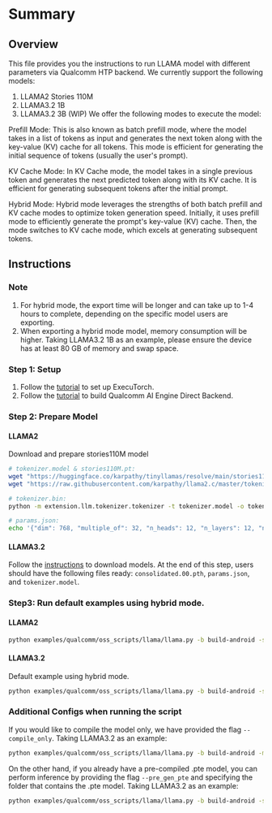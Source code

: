 # Summary

## Overview
This file provides you the instructions to run LLAMA model with different parameters via Qualcomm HTP backend. We currently support the following models:
 1. LLAMA2 Stories 110M
 2. LLAMA3.2 1B
 3. LLAMA3.2 3B (WIP)
We offer the following modes to execute the model:

Prefill Mode: This is also known as batch prefill mode, where the model takes in a list of tokens as input and generates the next token along with the key-value (KV) cache for all tokens. This mode is efficient for generating the initial sequence of tokens (usually the user's prompt).

KV Cache Mode: In KV Cache mode, the model takes in a single previous token and generates the next predicted token along with its KV cache. It is efficient for generating subsequent tokens after the initial prompt.

Hybrid Mode: Hybrid mode leverages the strengths of both batch prefill and KV cache modes to optimize token generation speed. Initially, it uses prefill mode to efficiently generate the prompt's key-value (KV) cache. Then, the mode switches to KV cache mode, which excels at generating subsequent tokens.


## Instructions
### Note
1. For hybrid mode, the export time will be longer and can take up to 1-4 hours to complete, depending on the specific model users are exporting.
2. When exporting a hybrid mode model, memory consumption will be higher. Taking LLAMA3.2 1B as an example, please ensure the device has at least 80 GB of memory and swap space.


### Step 1: Setup
1. Follow the [tutorial](https://pytorch.org/executorch/main/getting-started-setup) to set up ExecuTorch.
2. Follow the [tutorial](https://pytorch.org/executorch/stable/build-run-qualcomm-ai-engine-direct-backend.html) to build Qualcomm AI Engine Direct Backend.

### Step 2: Prepare Model

#### LLAMA2
Download and prepare stories110M model

```bash
# tokenizer.model & stories110M.pt:
wget "https://huggingface.co/karpathy/tinyllamas/resolve/main/stories110M.pt"
wget "https://raw.githubusercontent.com/karpathy/llama2.c/master/tokenizer.model"

# tokenizer.bin:
python -m extension.llm.tokenizer.tokenizer -t tokenizer.model -o tokenizer.bin

# params.json:
echo '{"dim": 768, "multiple_of": 32, "n_heads": 12, "n_layers": 12, "norm_eps": 1e-05, "vocab_size": 32000}' > params.json
```

#### LLAMA3.2 
Follow the [instructions](https://www.llama.com/) to download models.
At the end of this step, users should have the following files ready: `consolidated.00.pth`, `params.json`, and `tokenizer.model`.


### Step3: Run default examples using hybrid mode.
#### LLAMA2
```bash
python examples/qualcomm/oss_scripts/llama/llama.py -b build-android -s ${SERIAL_NUM} -m ${SOC_MODEL} --ptq 16a4w --checkpoint stories110M.pt --params params.json --tokenizer_model tokenizer.model --tokenizer_bin tokenizer.bin --llama_model stories110m --model_mode hybrid --prefill_seq_len 32 --kv_seq_len 128 --prompt "Once upon a time"
```

#### LLAMA3.2
Default example using hybrid mode.
```bash
python examples/qualcomm/oss_scripts/llama/llama.py -b build-android -s ${SERIAL_NUM} -m ${SOC_MODEL} --ptq 16a4w --checkpoint consolidated.00.pth --params params.json --tokenizer_model tokenizer.model --llama_model llama3_2 --model_mode hybrid --prefill_seq_len 32 --kv_seq_len 128 --prompt "what is 1+1"
```

### Additional Configs when running the script
If you would like to compile the model only, we have provided the flag `--compile_only`. Taking LLAMA3.2 as an example:
```bash
python examples/qualcomm/oss_scripts/llama/llama.py -b build-android -m ${SOC_MODEL} --ptq 16a4w --checkpoint consolidated.00.pth --params params.json --tokenizer_model tokenizer.model --llama_model llama3_2 --model_mode hybrid --prefill_seq_len 32 --kv_seq_len 128 --prompt "what is 1+1" --compile_only
```

On the other hand, if you already have a pre-compiled .pte model, you can perform inference by providing the flag `--pre_gen_pte` and specifying the folder that contains the .pte model. Taking LLAMA3.2 as an example:
```bash
python examples/qualcomm/oss_scripts/llama/llama.py -b build-android -s ${SERIAL_NUM} -m ${SOC_MODEL} --ptq 16a4w --checkpoint consolidated.00.pth --params params.json --tokenizer_model tokenizer.model --llama_model llama3_2 --model_mode hybrid --prefill_seq_len 32 --kv_seq_len 128 --prompt "what is 1+1" --pre_gen_pte ${FOLDER_TO_PRE_GEN_PTE}
```